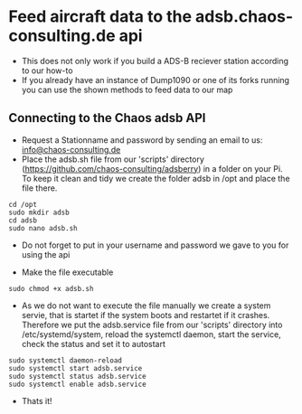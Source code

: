 # Feed aircraft data to the adsb.chaos-consulting.de api
* This does not only work if you build a ADS-B reciever station according to our how-to
* If you already have an instance of Dump1090 or one of its forks running you can use the shown methods to feed data to our map

## Connecting to the Chaos adsb API
* Request a Stationname and password by sending an email to us: info@chaos-consulting.de
* Place the adsb.sh file from our 'scripts' directory (https://github.com/chaos-consulting/adsberry) in a folder on your Pi. To keep it clean and tidy we create the folder adsb in /opt and place the file there.

```
cd /opt
sudo mkdir adsb
cd adsb
sudo nano adsb.sh
```
* Do not forget to put in your username and password we gave to you for using the api


* Make the file executable

```
sudo chmod +x adsb.sh
```
* As we do not want to execute the file manually we create a system servie, that is startet if the system boots and restartet if it crashes. Therefore we put the adsb.service file from our 'scripts' directory into /etc/systemd/system, reload the systemctl daemon, start the service,  check the status and set it to autostart

```
sudo systemctl daemon-reload
sudo systemctl start adsb.service 
sudo systemctl status adsb.service 
sudo systemctl enable adsb.service 
```
* Thats it!
